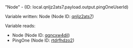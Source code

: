"Node" - (ID: local.qnljz2ats7.payload.output.pingOneUserId)

Variable written:
Node (Node ID: [qnljz2ats7](../nodes/qnljz2ats7.md))

Variable reads:
* Node (Node ID: [qgncxw4dil](../nodes/qgncxw4dil.md))
* PingOne (Node ID: [rtdrfhdzo2](../nodes/rtdrfhdzo2.md))

